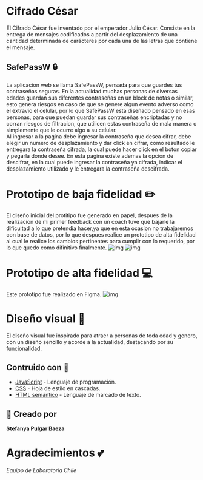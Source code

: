 # Cifrado César

El Cifrado César fue inventado por el emperador Julio César. Consiste en la entrega de mensajes codificados a partir del desplazamiento de una cantidad determinada de carácteres por cada una de las letras que contiene el mensaje.

## SafePassW :lock:
La aplicacion web se llama SafePassW, pensada para que guardes tus contraseñas seguras. 
En la actualidad muchas personas de diversas edades guardan sus diferentes contraseñas en un block de notas o similar, esto genera riesgos en caso de que se genere algun evento adverso como el extravio el celular, por lo que SafePassW esta diseñado pensado en esas personas, para que puedan guardar sus contraseñas encriptadas y no corran riesgos de filtracion, que utilicen estas contraseña de mala manera o simplemente que le ocurre algo a su celular.  
Al ingresar a la pagina debe ingresar la contraseña que desea cifrar, debe elegir un numero de desplazamiento y dar click en cifrar, como resultado le entregara la contraseña cifrada, la cual puede hacer click en el boton copiar y pegarla donde desee.
En esta pagina existe ademas la opcion de descifrar, en la cual puede ingresar la contraseña ya cifrada, indicar el desplazamiento utilizado y le entregara la contraseña descifrada.


# Prototipo de baja fidelidad :pencil2:
El diseño inicial del protitipo fue generado en papel, despues de la realizacion de mi primer feedback con un coach tuve que bajarle la dificultad a lo que pretendia hacer,ya que en esta ocasion no trabajaremos con base de datos, por lo que despues realice un prototipo de alta fidelidad al cual le realice los cambios pertinentes para cumplir con lo requerido, por lo que quedo como difinitivo finalmente.
![img](https://i.imgur.com/64Jnm0u.jpg)
![img](https://i.imgur.com/6CtuCw0.jpg)

# Prototipo de alta fidelidad :computer:
Este prototipo fue realizado en Figma.
![img](https://i.imgur.com/zggcuJE.png)

# Diseño visual :eyes:
El diseño visual fue inspirado para atraer a personas de toda edad y genero, con un diseño sencillo y acorde a la actualidad, destacando por su funcionalidad.

## Contruido con :hammer:
* [JavaScript](https://www.javascript.com/) - Lenguaje de programación.
* [CSS](https://es.wikipedia.org/wiki/Hoja_de_estilos_en_cascada) - Hoja de estilo en cascadas.
* [HTML semántico](https://es.wikipedia.org/wiki/HTML) - Lenguaje de marcado de texto.

## :pencil: Creado por
**Stefanya Pulgar Baeza**

# Agradecimientos :two_hearts:
_Equipo de Laboratoria Chile_
